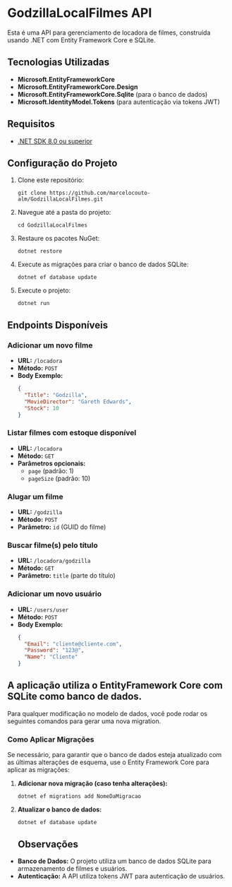# GodzillaLocalFilmes API

Esta é uma API para gerenciamento de locadora de filmes, construída usando .NET com Entity Framework Core e SQLite.

## Tecnologias Utilizadas

- **Microsoft.EntityFrameworkCore**
- **Microsoft.EntityFrameworkCore.Design**
- **Microsoft.EntityFrameworkCore.Sqlite** (para o banco de dados)
- **Microsoft.IdentityModel.Tokens** (para autenticação via tokens JWT)

## Requisitos

- [.NET SDK 8.0 ou superior](https://dotnet.microsoft.com/pt-br/download/dotnet/8.0)

## Configuração do Projeto

1. Clone este repositório:
   ```
   git clone https://github.com/marcelocouto-alm/GodzillaLocalFilmes.git
   ```

2. Navegue até a pasta do projeto:
   ```
   cd GodzillaLocalFilmes
   ```

3. Restaure os pacotes NuGet:
   ```
   dotnet restore
   ```

4. Execute as migrações para criar o banco de dados SQLite:
   ```
   dotnet ef database update
   ```

5. Execute o projeto:
   ```
   dotnet run
   ```

## Endpoints Disponíveis

### Adicionar um novo filme
- **URL:** `/locadora`
- **Método:** `POST`
- **Body Exemplo:**
  ```json
  {
    "Title": "Godzilla",
    "MovieDirector": "Gareth Edwards",
    "Stock": 10
  }
  ```

### Listar filmes com estoque disponível
- **URL:** `/locadora`
- **Método:** `GET`
- **Parâmetros opcionais:**
  - `page` (padrão: 1)
  - `pageSize` (padrão: 10)

### Alugar um filme
- **URL:** `/godzilla`
- **Método:** `POST`
- **Parâmetro:** `id` (GUID do filme)

### Buscar filme(s) pelo título
- **URL:** `/locadora/godzilla`
- **Método:** `GET`
- **Parâmetro:** `title` (parte do título)

### Adicionar um novo usuário
- **URL:** `/users/user`
- **Método:** `POST`
- **Body Exemplo:**
  ```json
  {
    "Email": "cliente@cliente.com",
    "Password": "123@",
    "Name": "Cliente"
  }
  ```

## A aplicação utiliza o EntityFramework Core com SQLite como banco de dados.
Para qualquer modificação no modelo de dados, você pode rodar os seguintes comandos para gerar uma nova migration.

### Como Aplicar Migrações

Se necessário, para garantir que o banco de dados esteja atualizado com as últimas alterações de esquema, use o Entity Framework Core para aplicar as migrações:

1. **Adicionar nova migração (caso tenha alterações):**
   ```
   dotnet ef migrations add NomeDaMigracao
   ```

2. **Atualizar o banco de dados:**
   ```
   dotnet ef database update
   ```

   ## Observações

- **Banco de Dados:** O projeto utiliza um banco de dados SQLite para armazenamento de filmes e usuários.
- **Autenticação:** A API utiliza tokens JWT para autenticação de usuários.
